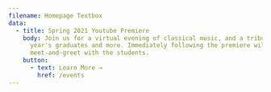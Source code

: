 ```yaml
---
filename: Homepage Textbox
data:
  - title: Spring 2021 Youtube Premiere
    body: Join us for a virtual evening of classical music, and a tribute to this
      year's graduates and more. Immediately following the premiere will be a
      meet-and-greet with the students.
    button:
      - text: Learn More →
        href: /events
---
```

